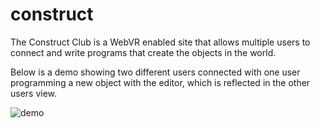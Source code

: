 # construct
The Construct Club is a WebVR enabled site that allows multiple users to connect and write programs that create the objects in the world.

Below is a demo showing two different users connected with one user programming a new object with the editor, which is reflected in the other users view.

![demo](https://github.com/ih/construct/blob/add-demo-gif/construct-demo.gif)

